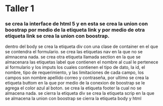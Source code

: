 # Taller 1
### se crea la interface de html 5 y en esta se crea la union con boostrap por medio de la etiqueta link y por medio de otra etiqueta link se crea la union con boostrap.
dentro del body se crea la etiqueta div con una clase de container en el que se contendra el formulario.
se crea las etiquetas nav en la que no se almnacena nada.
se crea otra etiqueta llamada section en la que se almacenara las etiquetas label que contienen el nombre al cual le pertenece al formulario y los imputs los cuales contienen el tipo de dato, la id, el nombre, tipo de requerimiento, y las limitaciones de cada campo, los campos son nombre apellido correo y contraseña, por ultimo se crea la etiqueta buttom en la que por medio de la conexion de boostrap se le agrega el color azul al boton.
se crea la etiqueta footer la cual no se almacena nada.
se cierra la etiqueta div
se crea la etiqueta scrip en la que se almacena la union con boostrap
se cierra la etiqueta body y html
